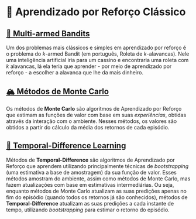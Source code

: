 # 🎰 Aprendizado por Reforço Clássico

## [🎰 Multi-armed Bandits](Bandits)

Um dos problemas mais clássicos e simples em aprendizado por reforço é o problema do *k*-armed Bandit (em português, Roleta de *k*-alavancas). Nele uma inteligência artificial iria para um cassino e encontraria uma roleta com *k* alavancas, lá ela teria que aprender - por meio de aprendizado por reforço - a escolher a alavanca que lhe da mais dinheiro.

## [🏔 Métodos de Monte Carlo](Monte%20Carlo)

Os métodos de **Monte Carlo** são algoritmos de Aprendizado por Reforço que estimam as funções de valor com base em suas *experiências*, obtidas através da interação com o ambiente. Nesses métodos, os valores são obtidos a partir do cálculo da média dos retornos de cada episódio.

## [📅 Temporal-Difference Learning](Temporal-Difference)
Métodos de **Temporal-Difference** são algoritmos de Aprendizado por Reforço que aprendem utilizando principalmente técnicas de *bootstrapping* (uma estimativa a base de amostragem) da sua função de valor. Esses métodos amostram do ambiente, assim como métodos de Monte Carlo, mas fazem atualizações com base em estimativas intermediárias. Ou seja, enquanto métodos de Monte Carlo atualizam as suas predições apenas no fim do episódio (quando todos os retornos já são conhecidos), métodos de  **Temporal-Difference** atualizam as suas predições a cada instante de tempo, utilizando *bootstrapping* para estimar o retorno do episódio.
